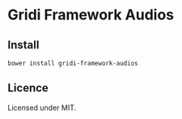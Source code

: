 # Gridi Framework Audios

## Install
`bower install gridi-framework-audios`

## Licence

Licensed under MIT.
